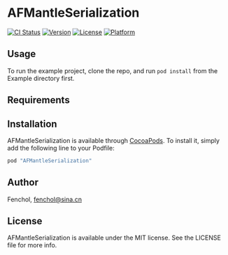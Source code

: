 # AFMantleSerialization

[![CI Status](http://img.shields.io/travis/Fenchol/AFMantleSerialization.svg?style=flat)](https://travis-ci.org/Fenchol/AFMantleSerialization)
[![Version](https://img.shields.io/cocoapods/v/AFMantleSerialization.svg?style=flat)](http://cocoapods.org/pods/AFMantleSerialization)
[![License](https://img.shields.io/cocoapods/l/AFMantleSerialization.svg?style=flat)](http://cocoapods.org/pods/AFMantleSerialization)
[![Platform](https://img.shields.io/cocoapods/p/AFMantleSerialization.svg?style=flat)](http://cocoapods.org/pods/AFMantleSerialization)

## Usage

To run the example project, clone the repo, and run `pod install` from the Example directory first.

## Requirements

## Installation

AFMantleSerialization is available through [CocoaPods](http://cocoapods.org). To install
it, simply add the following line to your Podfile:

```ruby
pod "AFMantleSerialization"
```

## Author

Fenchol, fenchol@sina.cn

## License

AFMantleSerialization is available under the MIT license. See the LICENSE file for more info.
